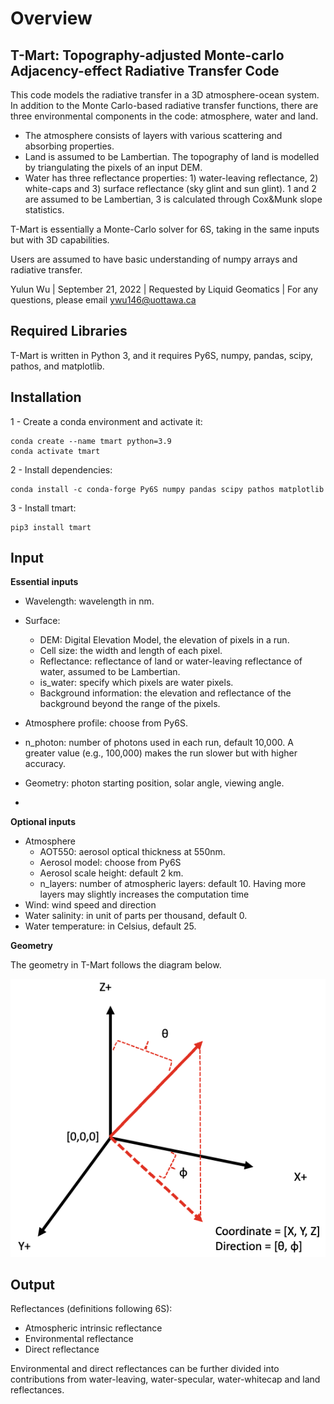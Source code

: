 # Overview

## T-Mart: Topography-adjusted Monte-carlo Adjacency-effect Radiative Transfer Code


This code models the radiative transfer in a 3D atmosphere-ocean system. In addition to the Monte Carlo-based radiative transfer functions, there are three environmental components in the code: atmosphere, water and land. 

- The atmosphere consists of layers with various scattering and absorbing properties.  
- Land is assumed to be Lambertian. The topography of land is modelled by triangulating the pixels of an input DEM. 
- Water has three reflectance properties: 1) water-leaving reflectance, 2) white-caps and 3) surface reflectance (sky glint and sun glint). 1 and 2 are assumed to be Lambertian, 3 is calculated through Cox&Munk slope statistics. 

T-Mart is essentially a Monte-Carlo solver for 6S, taking in the same inputs but with 3D capabilities. 

Users are assumed to have basic understanding of numpy arrays and radiative transfer.

Yulun Wu | September 21, 2022 | Requested by Liquid Geomatics | For any questions, please email ywu146@uottawa.ca

## Required Libraries

T-Mart is written in Python 3, and it requires Py6S, numpy, pandas, scipy, pathos, and matplotlib.


## Installation 

1 - Create a conda environment and activate it: 
```
conda create --name tmart python=3.9
conda activate tmart
```
2 - Install dependencies: 
```
conda install -c conda-forge Py6S numpy pandas scipy pathos matplotlib
```
3 - Install tmart: 
```
pip3 install tmart
```


## Input

**Essential inputs**

- Wavelength: wavelength in nm.
- Surface: 
	- DEM: Digital Elevation Model, the elevation of pixels in a run.
	- Cell size: the width and length of each pixel. 
	- Reflectance: reflectance of land or water-leaving reflectance of water, assumed to be Lambertian. 
	- is_water: specify which pixels are water pixels. 
	- Background information: the elevation and reflectance of the background beyond the range of the pixels.

- Atmosphere profile: choose from Py6S. 

- n_photon: number of photons used in each run, default 10,000. A greater value (e.g., 100,000) makes the run slower but with higher accuracy.
- Geometry: photon starting position, solar angle, viewing angle. 
- 

**Optional inputs**

- Atmosphere 
 	- AOT550: aerosol optical thickness at 550nm.
	- Aerosol model: choose from Py6S
	- Aerosol scale height: default 2 km.
	- n_layers: number of atmospheric layers: default 10. Having more layers may slightly increases the computation time
- Wind: wind speed and direction 
- Water salinity: in unit of parts per thousand, default 0.
- Water temperature: in Celsius, default 25.



**Geometry**
 
 The geometry in T-Mart follows the diagram below.
 
 
![Geometry](files/geometry.png)





## Output 

Reflectances (definitions following 6S):

- Atmospheric intrinsic reflectance
- Environmental reflectance 
- Direct reflectance

Environmental and direct reflectances can be further divided into contributions from water-leaving, water-specular, water-whitecap and land reflectances. 







